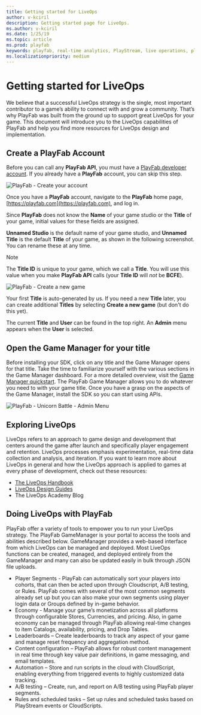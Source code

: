 ```yaml
---
title: Getting started for LiveOps
author: v-kciril
description: Getting started page for LiveOps.
ms.author: v-kciril
ms.date: 1/25/19
ms.topic: article
ms.prod: playfab
keywords: playfab, real-time analytics, PlayStream, live operations, player behaviors, event archiving, data export, player data, webhooks, analytic reporting, reports
ms.localizationpriority: medium
---
```


# Getting started for LiveOps

We believe that a successful LiveOps strategy is the single, most important contributor to a game’s ability to connect with and grow a community. That’s why PlayFab was built from the ground up to support great LiveOps for your game. This document will introduce you to the LiveOps capabilities of PlayFab and help you find more resources for LiveOps design and implementation.

## Create a PlayFab Account

Before you can call any **PlayFab API**, you must have a [PlayFab developer account](https://developer.playfab.com/en-us/sign-up). If you already have a **PlayFab** account, you can skip this step.

![PlayFab - Create your account](images/playfab-create-account.png)

Once you have a **PlayFab** account, navigate to the **PlayFab** home page, [https://playfab.com](https://playfab.com), and log in.

Since **PlayFab** does not know the **Name** of your game studio or the **Title** of your game, initial values for these fields are assigned.

 **Unnamed Studio** is the default name of your game studio, and **Unnamed Title** is the default **Title** of your game, as shown in the following screenshot. You can rename these at any time.

> [!NOTE]
> The **Title ID** is unique to your game, which we call a **Title**.  You will use this value when you make **PlayFab API** calls (your **Title ID** will *not* be **BCFE**).

![PlayFab - Create a new game](images/playfab-create-new-game.png)

Your first **Title** is auto-generated by us.  If you need a new **Title** later, you can create additional **Titles** by selecting **Create a new game** (but don't do this yet).

The current **Title** and **User** can be found in the top right. An **Admin** menu appears when the **User** is selected.

## Open the Game Manager for your title

Before installing your SDK, click on any title and the Game Manager opens for that title. Take the time to familiarize yourself with the various sections in the Game Manager dashboard. For a more detailed overview, visit the [Game Manager quickstart](../features/config/gamemanager/quickstart.md). The PlayFab Game Manager allows you to do whatever you need to with your game title. Once you have a grasp on the aspects of the Game Manager, install the SDK so you can start using APIs.

![PlayFab - Unicorn Battle - Admin Menu](images/playfab-unicorn-battle-admin-menu.png)

## Exploring LiveOps

LiveOps refers to an approach to game design and development that centers around the game after launch and specifically player engagement and retention. LiveOps processes emphasis experimentation, real-time data collection and analysis, and iteration. If you want to learn more about LiveOps in general and how the LiveOps approach is applied to games at every phase of development, check out these resources:

- [The LiveOps Handbook](liveops-handbook.md)
- [LiveOps Design Guides](liveops-design-guides.md)
- The LiveOps Academy Blog

## Doing LiveOps with PlayFab

PlayFab offer a variety of tools to empower you to run your LiveOps strategy. The PlayFab GameManager is your portal to access the tools and abilities described below. GameManager provides a web-based interface from which LiveOps can be managed and deployed. Most LiveOps functions can be created, managed, and deployed entirely from the GameManager and many can also be updated easily in bulk through JSON file uploads.

- Player Segments - PlayFab can automatically sort your players into cohorts, that can then be acted upon through Cloudscript, A/B testing, or Rules. PlayFab comes with several of the most common segments already set up but you can also make your own segments using player login data or Groups defined by in-game behavior.
- Economy - Manage your game’s monetization across all platforms through configurable Stores, Currencies, and pricing. Also, in game economy can be managed through PlayFab allowing real-time changes to item Catalogs, availability, pricing, and Drop Tables.
- Leaderboards – Create leaderboards to track any aspect of your game and manage reset frequency and aggregation method.
- Content configuration – PlayFab allows for robust content management in real time through key value pair definitions, in game messaging, and email templates.
- Automation – Store and run scripts in the cloud with CloudScript, enabling everything from triggered events to highly customized data tracking.
- A/B testing – Create, run, and report on A/B testing using PlayFab player segments.
- Rules and scheduled tasks – Set up rules and scheduled tasks based on PlayStream events or CloudScripts.

